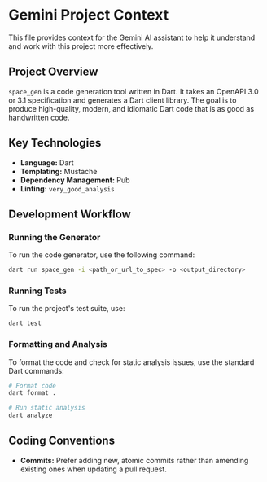 # Gemini Project Context

This file provides context for the Gemini AI assistant to help it understand
and work with this project more effectively.

## Project Overview

`space_gen` is a code generation tool written in Dart. It takes an OpenAPI 3.0
or 3.1 specification and generates a Dart client library. The goal is to
produce high-quality, modern, and idiomatic Dart code that is as good as
handwritten code.

## Key Technologies

- **Language:** Dart
- **Templating:** Mustache
- **Dependency Management:** Pub
- **Linting:** `very_good_analysis`

## Development Workflow

### Running the Generator

To run the code generator, use the following command:

```bash
dart run space_gen -i <path_or_url_to_spec> -o <output_directory>
```

### Running Tests

To run the project's test suite, use:

```bash
dart test
```

### Formatting and Analysis

To format the code and check for static analysis issues, use the standard Dart
commands:

```bash
# Format code
dart format .

# Run static analysis
dart analyze
```

## Coding Conventions

- **Commits:** Prefer adding new, atomic commits rather than amending existing
  ones when updating a pull request.